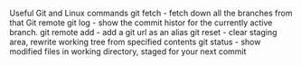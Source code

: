 Useful Git and Linux commands
git fetch - fetch down all the branches from that Git remote
git log - show the commit histor for the currently active branch.
git remote add - add a git url as an alias
git reset - clear staging area, rewrite working tree from specified contents
git status - show modified files in working directory, staged for your next commit

